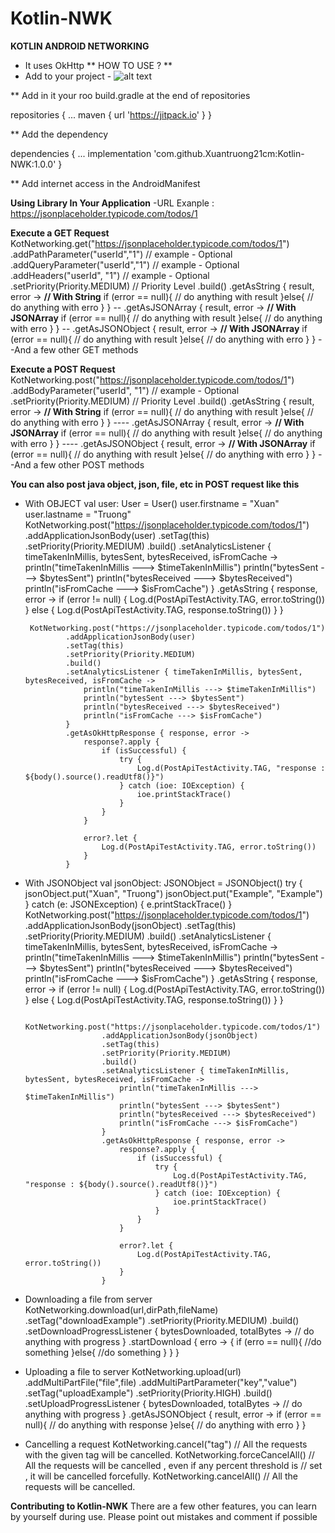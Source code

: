 # Kotlin-NWK
**KOTLIN ANDROID NETWORKING**
- It uses OkHttp
** HOW TO USE ? **
- Add to your project -
![alt text](https://github.com/[Xuantruong21cm]/[Kotlin-NWK]/blob/[master]/Capture.PNG?raw=true)

** Add in it your roo build.gradle at the end of repositories

repositories {
     ...
     maven { url 'https://jitpack.io' }
}

** Add the dependency

dependencies {
    ...
    implementation 'com.github.Xuantruong21cm:Kotlin-NWK:1.0.0'
}

** Add internet access in the AndroidManifest

**Using Library In Your Application**
-URL Exanple : https://jsonplaceholder.typicode.com/todos/1


**Execute a GET Request**
KotNetworking.get("https://jsonplaceholder.typicode.com/todos/1")
                .addPathParameter("userId","1") // example - Optional
                .addQueryParameter("userId","1") // example - Optional
                .addHeaders("userId", "1") // example - Optional
                .setPriority(Priority.MEDIUM) // Priority Level
                .build()
                .getAsString { result, error ->         **// With String**
                    if (error == null){
                        // do anything with result
                    }else{
                        // do anything with erro
                    }
                }
                --
                .getAsJSONArray { result, error ->    **// With JSONArray**
                    if (error == null){
                        // do anything with result
                    }else{
                        // do anything with erro
                    }
                }
                --
                .getAsJSONObject { result, error ->   **// With JSONArray**
                    if (error == null){
                        // do anything with result
                    }else{
                        // do anything with erro
                    }
                }
                --And a few other GET methods
   
   
**Execute a POST Request**
KotNetworking.post("https://jsonplaceholder.typicode.com/todos/1")
                .addBodyParameter("userId", "1") // example - Optional
                .setPriority(Priority.MEDIUM) // Priority Level
                .build()
                .getAsString { result, error ->         **// With String**
                    if (error == null){
                        // do anything with result
                    }else{
                        // do anything with erro
                    }
                }
                ----
                .getAsJSONArray { result, error ->    **// With JSONArray**
                    if (error == null){
                        // do anything with result
                    }else{
                        // do anything with erro
                    }
                }
                ----
                .getAsJSONObject { result, error ->   **// With JSONArray**
                    if (error == null){
                        // do anything with result
                    }else{
                        // do anything with erro
                    }
                }
                --And a few other POST methods
 
 **You can also post java object, json, file, etc in POST request like this**
 
 
 * With OBJECT
 val user: User = User()
        user.firstname = "Xuan"
        user.lastname = "Truong"
        KotNetworking.post("https://jsonplaceholder.typicode.com/todos/1")
                .addApplicationJsonBody(user)
                .setTag(this)
                .setPriority(Priority.MEDIUM)
                .build()
                .setAnalyticsListener { timeTakenInMillis, bytesSent, bytesReceived, isFromCache ->
                    println("timeTakenInMillis ---> $timeTakenInMillis")
                    println("bytesSent ---> $bytesSent")
                    println("bytesReceived ---> $bytesReceived")
                    println("isFromCache ---> $isFromCache")
                } 
                .getAsString { response, error ->
                    if (error != null) {
                        Log.d(PostApiTestActivity.TAG, error.toString())
                    } else {
                        Log.d(PostApiTestActivity.TAG, response.toString())
                    }
                }

        KotNetworking.post("https://jsonplaceholder.typicode.com/todos/1")
                .addApplicationJsonBody(user)
                .setTag(this)
                .setPriority(Priority.MEDIUM)
                .build()
                .setAnalyticsListener { timeTakenInMillis, bytesSent, bytesReceived, isFromCache ->
                    println("timeTakenInMillis ---> $timeTakenInMillis")
                    println("bytesSent ---> $bytesSent")
                    println("bytesReceived ---> $bytesReceived")
                    println("isFromCache ---> $isFromCache")
                } 
                .getAsOkHttpResponse { response, error ->
                    response?.apply {
                        if (isSuccessful) {
                            try {
                                Log.d(PostApiTestActivity.TAG, "response : ${body().source().readUtf8()}")
                            } catch (ioe: IOException) {
                                ioe.printStackTrace()
                            }
                        }
                    }

                    error?.let {
                        Log.d(PostApiTestActivity.TAG, error.toString())
                    }
                }
                
                
 * With JSONObject
  val jsonObject: JSONObject = JSONObject()
                try {
                    jsonObject.put("Xuan", "Truong")
                    jsonObject.put("Example", "Example")
                } catch (e: JSONException) {
                    e.printStackTrace()
                }
                KotNetworking.post("https://jsonplaceholder.typicode.com/todos/1")
                        .addApplicationJsonBody(jsonObject)
                        .setTag(this)
                        .setPriority(Priority.MEDIUM)
                        .build()
                        .setAnalyticsListener { timeTakenInMillis, bytesSent, bytesReceived, isFromCache ->
                            println("timeTakenInMillis ---> $timeTakenInMillis")
                            println("bytesSent ---> $bytesSent")
                            println("bytesReceived ---> $bytesReceived")
                            println("isFromCache ---> $isFromCache")
                        }
                        .getAsString { response, error ->
                            if (error != null) {
                                Log.d(PostApiTestActivity.TAG, error.toString())
                            } else {
                                Log.d(PostApiTestActivity.TAG, response.toString())
                            }
                        }

                KotNetworking.post("https://jsonplaceholder.typicode.com/todos/1")
                        .addApplicationJsonBody(jsonObject)
                        .setTag(this)
                        .setPriority(Priority.MEDIUM)
                        .build()
                        .setAnalyticsListener { timeTakenInMillis, bytesSent, bytesReceived, isFromCache ->
                            println("timeTakenInMillis ---> $timeTakenInMillis")
                            println("bytesSent ---> $bytesSent")
                            println("bytesReceived ---> $bytesReceived")
                            println("isFromCache ---> $isFromCache")
                        }
                        .getAsOkHttpResponse { response, error ->
                            response?.apply {
                                if (isSuccessful) {
                                    try {
                                        Log.d(PostApiTestActivity.TAG, "response : ${body().source().readUtf8()}")
                                    } catch (ioe: IOException) {
                                        ioe.printStackTrace()
                                    }
                                }
                            }

                            error?.let {
                                Log.d(PostApiTestActivity.TAG, error.toString())
                            }
                        }
                        
                        
* Downloading a file from server
KotNetworking.download(url,dirPath,fileName)
                .setTag("downloadExample")
                .setPriority(Priority.MEDIUM)
                .build()
                .setDownloadProgressListener { bytesDownloaded, totalBytes ->
                    // do anything with progress
                }
                .startDownload {
                    erro -> {
                    if (erro == null){
                        //do something
                    }else{
                        //do something
                    }
                  }
                }
       
       
* Uploading a file to server
KotNetworking.upload(url)
                .addMultiPartFile("file",file)
                .addMultiPartParameter("key","value")
                .setTag("uploadExample")
                .setPriority(Priority.HIGH)
                .build()
                .setUploadProgressListener { bytesDownloaded, totalBytes ->
                    // do anything with progress
                }
                .getAsJSONObject { result, error ->
                    if (error == null){
                        // do anything with response
                    }else{
                        // do anything with erro
                    }
                }


* Cancelling a request
KotNetworking.cancel("tag")  // All the requests with the given tag will be cancelled.
            KotNetworking.forceCancelAll() // All the requests will be cancelled , even if any percent threshold is
            // set , it will be cancelled forcefully.
            KotNetworking.cancelAll() // All the requests will be cancelled.

**Contributing to Kotlin-NWK**
There are a few other features, you can learn by yourself during use. Please point out mistakes and comment if possible
